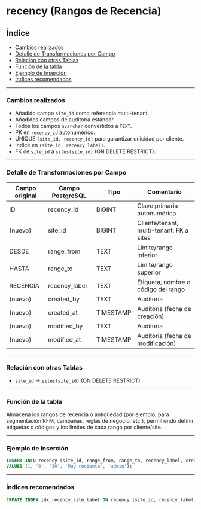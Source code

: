 # recency (Rangos de Recencia)

## Índice

* [Cambios realizados](#cambios-realizados)
* [Detalle de Transformaciones por Campo](#detalle-de-transformaciones-por-campo)
* [Relación con otras Tablas](#relación-con-otras-tablas)
* [Función de la tabla](#función-de-la-tabla)
* [Ejemplo de Inserción](#ejemplo-de-inserción)
* [Índices recomendados](#índices-recomendados)

---

### Cambios realizados

* Añadido campo `site_id` como referencia multi-tenant.
* Añadidos campos de auditoría estándar.
* Todos los campos `nvarchar` convertidos a `TEXT`.
* PK en `recency_id` autonumérico.
* UNIQUE `(site_id, recency_id)` para garantizar unicidad por cliente.
* Índice en `(site_id, recency_label)`.
* FK de `site_id` a `sites(site_id)` (ON DELETE RESTRICT).

---

### Detalle de Transformaciones por Campo

| Campo original | Campo PostgreSQL | Tipo      | Comentario                               |
| -------------- | ---------------- | --------- | ---------------------------------------- |
| ID             | recency\_id      | BIGINT    | Clave primaria autonumérica              |
| (nuevo)        | site\_id         | BIGINT    | Cliente/tenant, multi-tenant, FK a sites |
| DESDE          | range\_from      | TEXT      | Límite/rango inferior                    |
| HASTA          | range\_to        | TEXT      | Límite/rango superior                    |
| RECENCIA       | recency\_label   | TEXT      | Etiqueta, nombre o código del rango      |
| (nuevo)        | created\_by      | TEXT      | Auditoría                                |
| (nuevo)        | created\_at      | TIMESTAMP | Auditoría (fecha de creación)            |
| (nuevo)        | modified\_by     | TEXT      | Auditoría                                |
| (nuevo)        | modified\_at     | TIMESTAMP | Auditoría (fecha de modificación)        |

---

### Relación con otras Tablas

* `site_id` → `sites(site_id)` (ON DELETE RESTRICT)

---

### Función de la tabla

Almacena los rangos de recencia o antigüedad (por ejemplo, para segmentación RFM, campañas, reglas de negocio, etc.), permitiendo definir etiquetas o códigos y los límites de cada rango por cliente/site.

---

### Ejemplo de Inserción

```sql
INSERT INTO recency (site_id, range_from, range_to, recency_label, created_by)
VALUES (1, '0', '30', 'Muy reciente', 'admin');
```

---

### Índices recomendados

```sql
CREATE INDEX idx_recency_site_label ON recency (site_id, recency_label);
```
